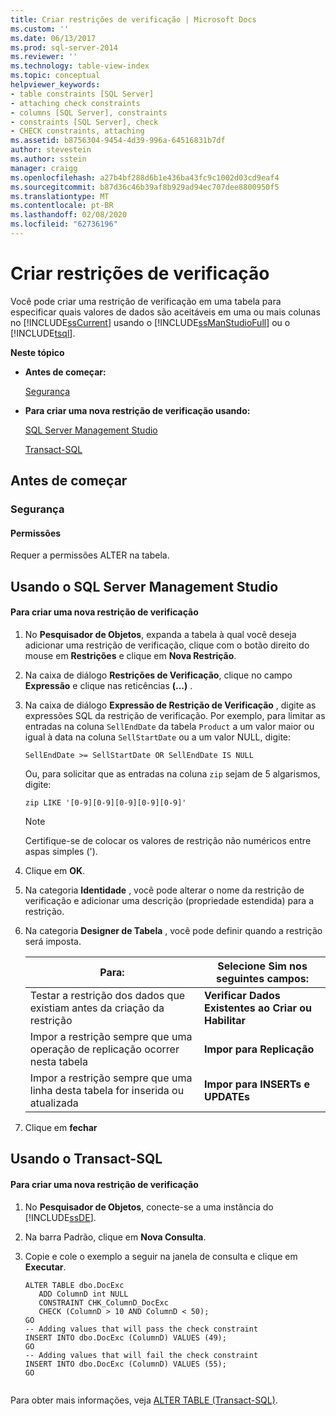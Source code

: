 ```yaml
---
title: Criar restrições de verificação | Microsoft Docs
ms.custom: ''
ms.date: 06/13/2017
ms.prod: sql-server-2014
ms.reviewer: ''
ms.technology: table-view-index
ms.topic: conceptual
helpviewer_keywords:
- table constraints [SQL Server]
- attaching check constraints
- columns [SQL Server], constraints
- constraints [SQL Server], check
- CHECK constraints, attaching
ms.assetid: b8756304-9454-4d39-996a-64516831b7df
author: stevestein
ms.author: sstein
manager: craigg
ms.openlocfilehash: a27b4bf288d6b1e436ba43fc9c1002d03cd9eaf4
ms.sourcegitcommit: b87d36c46b39af8b929ad94ec707dee8800950f5
ms.translationtype: MT
ms.contentlocale: pt-BR
ms.lasthandoff: 02/08/2020
ms.locfileid: "62736196"
---
```

# <a name="create-check-constraints"></a>Criar restrições de verificação
  Você pode criar uma restrição de verificação em uma tabela para especificar quais valores de dados são aceitáveis em uma ou mais colunas no [!INCLUDE[ssCurrent](../../includes/sscurrent-md.md)] usando o [!INCLUDE[ssManStudioFull](../../includes/ssmanstudiofull-md.md)] ou o [!INCLUDE[tsql](../../includes/tsql-md.md)].  
  
 **Neste tópico**  
  
-   **Antes de começar:**  
  
     [Segurança](#Security)  
  
-   **Para criar uma nova restrição de verificação usando:**  
  
     [SQL Server Management Studio](#SSMSProcedure)  
  
     [Transact-SQL](#TsqlProcedure)  
  
##  <a name="BeforeYouBegin"></a> Antes de começar  
  
###  <a name="Security"></a> Segurança  
  
####  <a name="Permissions"></a> Permissões  
 Requer a permissões ALTER na tabela.  
  
##  <a name="SSMSProcedure"></a> Usando o SQL Server Management Studio  
  
#### <a name="to-create-a-new-check-constraint"></a>Para criar uma nova restrição de verificação  
  
1.  No **Pesquisador de Objetos**, expanda a tabela à qual você deseja adicionar uma restrição de verificação, clique com o botão direito do mouse em **Restrições** e clique em **Nova Restrição**.  
  
2.  Na caixa de diálogo **Restrições de Verificação**, clique no campo **Expressão** e clique nas reticências **(…)** .  
  
3.  Na caixa de diálogo **Expressão de Restrição de Verificação** , digite as expressões SQL da restrição de verificação. Por exemplo, para limitar as entradas na coluna `SellEndDate` da tabela `Product` a um valor maior ou igual à data na coluna `SellStartDate` ou a um valor NULL, digite:  
  
    ```  
    SellEndDate >= SellStartDate OR SellEndDate IS NULL  
    ```  
  
     Ou, para solicitar que as entradas na coluna `zip` sejam de 5 algarismos, digite:  
  
    ```  
    zip LIKE '[0-9][0-9][0-9][0-9][0-9]'  
    ```  
  
    > [!NOTE]  
    >  Certifique-se de colocar os valores de restrição não numéricos entre aspas simples (').  
  
4.  Clique em **OK**.  
  
5.  Na categoria **Identidade** , você pode alterar o nome da restrição de verificação e adicionar uma descrição (propriedade estendida) para a restrição.  
  
6.  Na categoria **Designer de Tabela** , você pode definir quando a restrição será imposta.  
  
    |**Para:**|**Selecione Sim nos seguintes campos:**|  
    |-------------|---------------------------------------------|  
    |Testar a restrição dos dados que existiam antes da criação da restrição|**Verificar Dados Existentes ao Criar ou Habilitar**|  
    |Impor a restrição sempre que uma operação de replicação ocorrer nesta tabela|**Impor para Replicação**|  
    |Impor a restrição sempre que uma linha desta tabela for inserida ou atualizada|**Impor para INSERTs e UPDATEs**|  
  
7.  Clique em **fechar**  
  
##  <a name="TsqlProcedure"></a> Usando o Transact-SQL  
  
#### <a name="to-create-a-new-check-constraint"></a>Para criar uma nova restrição de verificação  
  
1.  No **Pesquisador de Objetos**, conecte-se a uma instância do [!INCLUDE[ssDE](../../includes/ssde-md.md)].  
  
2.  Na barra Padrão, clique em **Nova Consulta**.  
  
3.  Copie e cole o exemplo a seguir na janela de consulta e clique em **Executar**.  
  
    ```  
    ALTER TABLE dbo.DocExc   
       ADD ColumnD int NULL   
       CONSTRAINT CHK_ColumnD_DocExc   
       CHECK (ColumnD > 10 AND ColumnD < 50);  
    GO  
    -- Adding values that will pass the check constraint  
    INSERT INTO dbo.DocExc (ColumnD) VALUES (49);  
    GO  
    -- Adding values that will fail the check constraint  
    INSERT INTO dbo.DocExc (ColumnD) VALUES (55);  
    GO  
  
    ```  
  
 Para obter mais informações, veja [ALTER TABLE &#40;Transact-SQL&#41;](/sql/t-sql/statements/alter-table-transact-sql).  
  
###  <a name="TsqlExample"></a>  
